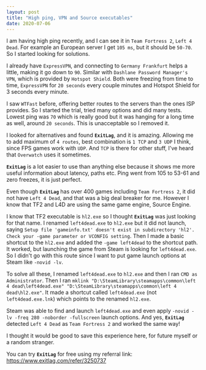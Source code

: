 ```yaml
---
layout: post
title: "High ping, VPN and Source executables"
date: 2020-07-06
---
```


I am having high ping recently, and I can see it in `Team Fortress 2`, `Left 4 Dead`. For example an European server I get `105 ms`, but it should be `50-70`. So I started looking for solutions.

I already have `ExpressVPN`, and connecting to `Germany Frankfurt` helps a little, making it go down to `90`. Similar with `Dashlane Password Manager's VPN`, which is provided by `Hotspot Shield`. Both were freezing from time to time, `ExpressVPN` for `20 seconds` every couple minutes and Hotspot Shield for 3 seconds every minute.

I saw `WTFast` before, offering better routes to the servers than the ones ISP provides. So I started the trial, tried many options and did many tests. Lowest ping was `70` which is really good but it was hanging for a long time as well, around `20 seconds`. This is unacceptable so I removed it. 

I looked for alternatives and found **`ExitLag`**, and it is amazing. Allowing me to add maximum of `4 routes`, best combination is `1 TCP` and `3 UDP` I think, since FPS games work with `UDP`. And `TCP` is there for other stuff, I've heard that `Overwatch` uses it sometimes. 

**`ExitLag`** is a lot easier to use than anything else because it shows me more useful information about latency, paths etc. Ping went from 105 to 53-61 and zero freezes, it is just perfect.

Even though **`ExitLag`** has over 400 games including `Team Fortress 2`, it did not have `Left 4 Dead`, and that was a big deal breaker for me. However I know that TF2 and L4D are using the same game engine, Source Engine. 

I know that TF2 executable is `hl2.exe` so I thought **`ExitLag`** was just looking for that name. I renamed `left4dead.exe` to `hl2.exe` but it did not launch, saying `Setup file 'gameinfo.txt' doesn't exist in subdirectory 'hl2'. Check your -game parameter or VCONFIG setting`. Then I made a basic shortcut to the `hl2.exe` and added the `-game left4dead` to the shortcut path. It worked, but launching the game from Steam is looking for `left4dead.exe`. So I didn't go with this route since I want to put game launch options at Steam like `-novid -lv`.

To solve all these, I renamed `left4dead.exe` to `hl2.exe` and then I ran `CMD as Administrator`. Then I ran `mklink "D:\SteamLibrary\steamapps\common\left 4 dead\left4dead.exe" "D:\SteamLibrary\steamapps\common\left 4 dead\hl2.exe"`. It made a shortcut called `left4dead.exe` (not `left4dead.exe.lnk`) which points to the renamed `hl2.exe`.

Steam was able to find and launch `left4dead.exe` and even apply `-novid -lv -freq 280 -noborder -fullscreen` launch options. And yes, **`ExitLag`** detected `Left 4 Dead` as `Team Fortress 2` and worked the same way!

I thought it would be good to save this experience here, for future myself or a random stranger.

You can try **`ExitLag`** for free using my referral link: https://www.exitlag.com/refer/3250737